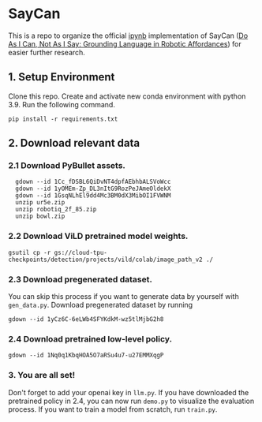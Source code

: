# SayCan
This is a repo to organize the official [ipynb](https://github.com/google-research/google-research/tree/master/saycan) implementation of SayCan ([Do As I Can, Not As I Say: Grounding Language in Robotic Affordances](https://arxiv.org/abs/2204.01691)) for easier further research. 

## 1. Setup Environment

Clone this repo. Create and activate new conda environment with python 3.9. Run the following command.
```
pip install -r requirements.txt
```

## 2. Download relevant data

### 2.1 Download PyBullet assets.
```
  gdown --id 1Cc_fDSBL6QiDvNT4dpfAEbhbALSVoWcc
  gdown --id 1yOMEm-Zp_DL3nItG9RozPeJAmeOldekX
  gdown --id 1GsqNLhEl9dd4Mc3BM0dX3MibOI1FVWNM
  unzip ur5e.zip
  unzip robotiq_2f_85.zip
  unzip bowl.zip

```
### 2.2 Download ViLD pretrained model weights.
```
gsutil cp -r gs://cloud-tpu-checkpoints/detection/projects/vild/colab/image_path_v2 ./
```

### 2.3 Download pregenerated dataset.
You can skip this process if you want to generate data by yourself with `gen_data.py`.
Download pregenerated dataset by running

```
gdown --id 1yCz6C-6eLWb4SFYKdkM-wz5tlMjbG2h8
```
### 2.4 Download pretrained low-level policy.
```
gdown --id 1Nq0q1KbqHOA5O7aRSu4u7-u27EMMXqgP
```

### 3. You are all set!
Don't forget to add your openai key in `llm.py`.
If you have downloaded the pretrained policy in 2.4, you can now run `demo.py` to visualize the evaluation process.
If you want to train a model from scratch, run `train.py`.
